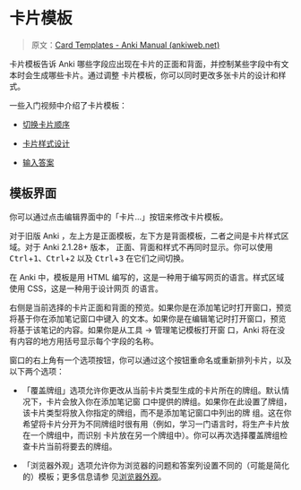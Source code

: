 # 卡片模板

> 原文：[Card Templates - Anki Manual (ankiweb.net)](https://docs.ankiweb.net/templates/intro.html)

卡片模板告诉 Anki 哪些字段应出现在卡片的正面和背面，并控制某些字段中有文本时会生成哪些卡片。通过调整
卡片模板，你可以同时更改多张卡片的设计和样式。

一些入门视频中介绍了卡片模板：

- [切换卡片顺序](http://www.youtube.com/watch?v=DnbKwHEQ1mA&yt:cc=on)

- [卡片样式设计](http://www.youtube.com/watch?v=F1j1Zx0mXME&yt:cc=on)

- [输入答案](http://www.youtube.com/watch?v=5tYObQ3ocrw&yt:cc=on)

## 模板界面

你可以通过点击编辑界面中的「卡片…」按钮来修改卡片模板。

对于旧版 Anki ，左上方是正面模板，左下方是背面模板，二者之间是卡片样式区域。对于 Anki 2.1.28+ 版本，
正面、背面和样式不再同时显示。你可以使用 <kbd>Ctrl</kbd>+<kbd>1</kbd>、<kbd>Ctrl</kbd>+<kbd>2</kbd>
以及 <kbd>Ctrl</kbd>+<kbd>3</kbd> 在它们之间切换。

在 Anki 中，模板是用 HTML 编写的，这是一种用于编写网页的语言。样式区域使用 CSS，这是一种用于设计网页
的语言。

右侧是当前选择的卡片正面和背面的预览。如果你是在添加笔记时打开窗口，预览将基于你在添加笔记窗口中键入
的文本。如果你是在编辑笔记时打开窗口，预览将基于该笔记的内容。如果你是从工具 → 管理笔记模板打开窗
口，Anki 将在没有内容的地方用括号显示每个字段的名称。

窗口的右上角有一个选项按钮，你可以通过这个按钮重命名或重新排列卡片，以及以下两个选项：

- 「覆盖牌组」选项允许你更改从当前卡片类型生成的卡片所在的牌组。默认情况下，卡片会放入你在添加笔记窗
  口中提供的牌组。如果你在此设置了牌组，该卡片类型将放入你指定的牌组，而不是添加笔记窗口中列出的牌
  组。这在你希望将卡片分开为不同牌组时很有用（例如，学习一门语言时，将生产卡片放在一个牌组中，而识别
  卡片放在另一个牌组中）。你可以再次选择覆盖牌组检查卡片当前将要去的牌组。

- 「浏览器外观」选项允许你为浏览器的问题和答案列设置不同的（可能是简化的）模板；更多信息请参
  见[浏览器外观](styling.md#浏览器外观)。
